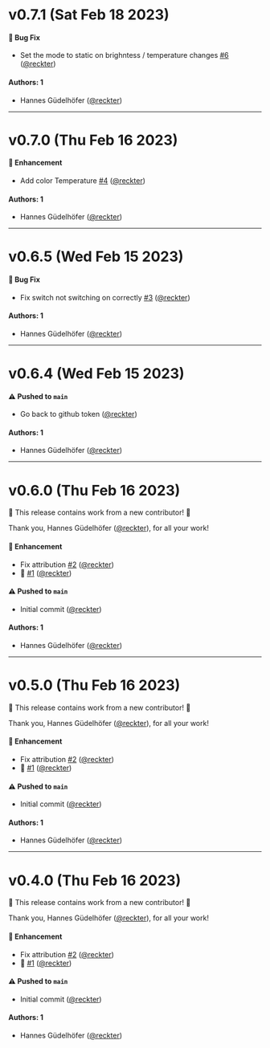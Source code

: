 # v0.7.1 (Sat Feb 18 2023)

#### 🐛 Bug Fix

- Set the mode to static on brighntess / temperature changes [#6](https://github.com/reckter/homebridge-inio/pull/6) ([@reckter](https://github.com/reckter))

#### Authors: 1

- Hannes Güdelhöfer ([@reckter](https://github.com/reckter))

---

# v0.7.0 (Thu Feb 16 2023)

#### 🚀 Enhancement

- Add color Temperature [#4](https://github.com/reckter/homebridge-inio/pull/4) ([@reckter](https://github.com/reckter))

#### Authors: 1

- Hannes Güdelhöfer ([@reckter](https://github.com/reckter))

---

# v0.6.5 (Wed Feb 15 2023)

#### 🐛 Bug Fix

- Fix switch not switching on correctly [#3](https://github.com/reckter/homebridge-inio/pull/3) ([@reckter](https://github.com/reckter))

#### Authors: 1

- Hannes Güdelhöfer ([@reckter](https://github.com/reckter))

---

# v0.6.4 (Wed Feb 15 2023)

#### ⚠️ Pushed to `main`

- Go back to github token ([@reckter](https://github.com/reckter))

#### Authors: 1

- Hannes Güdelhöfer ([@reckter](https://github.com/reckter))

---

# v0.6.0 (Thu Feb 16 2023)

:tada: This release contains work from a new contributor! :tada:

Thank you, Hannes Güdelhöfer ([@reckter](https://github.com/reckter)), for all your work!

#### 🚀 Enhancement

- Fix attribution [#2](https://github.com/reckter/homebridge-inio/pull/2) ([@reckter](https://github.com/reckter))
- :tada: [#1](https://github.com/reckter/homebridge-inio/pull/1) ([@reckter](https://github.com/reckter))

#### ⚠️ Pushed to `main`

- Initial commit ([@reckter](https://github.com/reckter))

#### Authors: 1

- Hannes Güdelhöfer ([@reckter](https://github.com/reckter))

---

# v0.5.0 (Thu Feb 16 2023)

:tada: This release contains work from a new contributor! :tada:

Thank you, Hannes Güdelhöfer ([@reckter](https://github.com/reckter)), for all your work!

#### 🚀 Enhancement

- Fix attribution [#2](https://github.com/reckter/homebridge-inio/pull/2) ([@reckter](https://github.com/reckter))
- :tada: [#1](https://github.com/reckter/homebridge-inio/pull/1) ([@reckter](https://github.com/reckter))

#### ⚠️ Pushed to `main`

- Initial commit ([@reckter](https://github.com/reckter))

#### Authors: 1

- Hannes Güdelhöfer ([@reckter](https://github.com/reckter))

---

# v0.4.0 (Thu Feb 16 2023)

:tada: This release contains work from a new contributor! :tada:

Thank you, Hannes Güdelhöfer ([@reckter](https://github.com/reckter)), for all your work!

#### 🚀 Enhancement

- Fix attribution [#2](https://github.com/reckter/homebridge-inio/pull/2) ([@reckter](https://github.com/reckter))
- :tada: [#1](https://github.com/reckter/homebridge-inio/pull/1) ([@reckter](https://github.com/reckter))

#### ⚠️ Pushed to `main`

- Initial commit ([@reckter](https://github.com/reckter))

#### Authors: 1

- Hannes Güdelhöfer ([@reckter](https://github.com/reckter))
